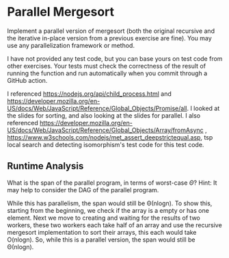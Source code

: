 # Parallel Mergesort

Implement a parallel version of mergesort (both the original recursive and the
iterative in-place version from a previous exercise are fine). You may use any
parallelization framework or method.

I have not provided any test code, but you can base yours on test code from
other exercises. Your tests must check the correctness of the result of running
the function and run automatically when you commit through a GitHub action.

I referenced https://nodejs.org/api/child_process.html and https://developer.mozilla.org/en-US/docs/Web/JavaScript/Reference/Global_Objects/Promise/all. I looked at the slides for sorting, and also looking at the slides for parallel. I also referenced https://developer.mozilla.org/en-US/docs/Web/JavaScript/Reference/Global_Objects/Array/fromAsync , https://www.w3schools.com/nodejs/met_assert_deepstrictequal.asp, tsp local search and detecting isomorphism's test code for this test code.

## Runtime Analysis

What is the span of the parallel program, in terms of worst-case $\Theta$? Hint:
It may help to consider the DAG of the parallel program.

While this has parallelism, the span would still be Θ(nlogn). To show this, starting from the beginning, we check if the array is a empty or has one element. Next we move to creating and waiting for the results of two workers, these two workers each take half of an array and use the recursive mergesort implementation to sort their arrays, this each would take O(nlogn). So, while this is a parallel version, the span would still be Θ(nlogn).
